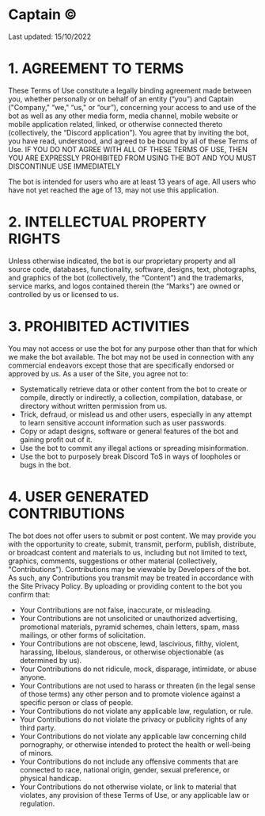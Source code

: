 # Captain ©

Last updated: 15/10/2022

# 1. AGREEMENT TO TERMS  

These Terms of Use constitute a legally binding agreement made between you, whether personally or on behalf of an entity (“you”) and Captain ("Company," “we," “us," or “our”), concerning your access to and use of the bot as well as any other media form, media channel, mobile website or mobile application related, linked, or otherwise connected thereto (collectively, the “Discord application”). You agree that by inviting the bot, you have read, understood, and agreed to be bound by all of these Terms of Use. IF YOU DO NOT AGREE WITH ALL OF THESE TERMS OF USE, THEN YOU ARE EXPRESSLY PROHIBITED FROM USING THE BOT AND YOU MUST DISCONTINUE USE IMMEDIATELY

The bot is intended for users who are at least 13 years of age. All users who have not yet reached the age of 13, may not use this application. 

# 2. INTELLECTUAL PROPERTY RIGHTS

Unless otherwise indicated, the bot is our proprietary property and all source code, databases, functionality, software, designs, text, photographs, and graphics of the bot (collectively, the “Content”) and the trademarks, service marks, and logos contained therein (the “Marks”) are owned or controlled by us or licensed to us.

# 3. PROHIBITED ACTIVITIES  
 
You may not access or use the bot for any purpose other than that for which we make the bot available. The bot may not be used in connection with any commercial endeavors except those that are specifically endorsed or approved by us. As a user of the Site, you agree not to: 
- Systematically retrieve data or other content from the bot to create or compile, directly or indirectly, a collection, compilation, database, or directory without written permission from us. 
- Trick, defraud, or mislead us and other users, especially in any attempt to learn sensitive account information such as user passwords. 
- Copy or adapt designs, software or general features of the bot and gaining profit out of it.
- Use the bot to commit any illegal actions or spreading misinformation.
- Use the bot to purposely break Discord ToS in ways of loopholes or bugs in the bot.

# 4. USER GENERATED CONTRIBUTIONS

The bot does not offer users to submit or post content. We may provide you with the opportunity to create, submit, transmit, perform, publish, distribute, or broadcast content and materials to us, including but not limited to text, graphics, comments, suggestions or other material (collectively, "Contributions"). Contributions may be viewable by Developers of the bot. As such, any Contributions you transmit may be treated in accordance with the Site Privacy Policy. By uploading or providing content to the bot you confirm that:

- Your Contributions are not false, inaccurate, or misleading.
- Your Contributions are not unsolicited or unauthorized advertising, promotional materials, pyramid schemes, chain letters, spam, mass mailings, or other forms of solicitation.
- Your Contributions are not obscene, lewd, lascivious, filthy, violent, harassing, libelous, slanderous, or otherwise objectionable (as determined by us).
- Your Contributions do not ridicule, mock, disparage, intimidate, or abuse anyone.
- Your Contributions are not used to harass or threaten (in the legal sense of those terms) any other person and to promote violence against a specific person or class of people.
- Your Contributions do not violate any applicable law, regulation, or rule.
- Your Contributions do not violate the privacy or publicity rights of any third party.
- Your Contributions do not violate any applicable law concerning child pornography, or otherwise intended to protect the health or well-being of minors.
- Your Contributions do not include any offensive comments that are connected to race, national origin, gender, sexual preference, or physical handicap.
- Your Contributions do not otherwise violate, or link to material that violates, any provision of these Terms of Use, or any applicable law or regulation.
